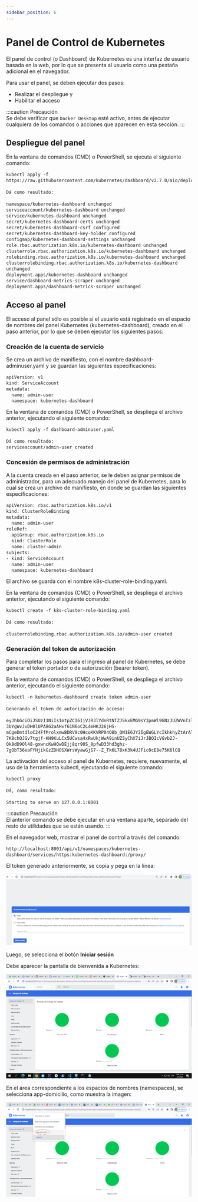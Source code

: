 ```yaml
---
sidebar_position: 6
---
```


# Panel de Control de Kubernetes

El panel de control (o Dashboard) de Kubernetes es una interfaz de usuario basada en la web, por lo que se presenta al usuario como una pestaña adicional en el navegador.  

Para usar el panel, se deben ejecutar dos pasos:  
- Realizar el despliegue y 
- Habilitar el acceso  
  

:::caution Precaución  
Se debe verificar que `Docker Desktop` esté activo, antes de ejecutar cualquiera de los comandos o acciones que aparecen en esta sección. 
:::

## Despliegue del panel

En la ventana de comandos (CMD) o PowerShell, se ejecuta el siguiente comando:

```
kubectl apply -f https://raw.githubusercontent.com/kubernetes/dashboard/v2.7.0/aio/deploy/recommended.yaml

Dá como resultado:

namespace/kubernetes-dashboard unchanged
serviceaccount/kubernetes-dashboard unchanged
service/kubernetes-dashboard unchanged
secret/kubernetes-dashboard-certs unchanged
secret/kubernetes-dashboard-csrf configured
secret/kubernetes-dashboard-key-holder configured
configmap/kubernetes-dashboard-settings unchanged
role.rbac.authorization.k8s.io/kubernetes-dashboard unchanged
clusterrole.rbac.authorization.k8s.io/kubernetes-dashboard unchanged
rolebinding.rbac.authorization.k8s.io/kubernetes-dashboard unchanged
clusterrolebinding.rbac.authorization.k8s.io/kubernetes-dashboard unchanged
deployment.apps/kubernetes-dashboard unchanged
service/dashboard-metrics-scraper unchanged
deployment.apps/dashboard-metrics-scraper unchanged

```
## Acceso al panel

El acceso al panel sólo es posible si el usuario está registrado en el espacio de nombres del panel Kubernetes (kubernetes-dashboard), creado en el paso anterior, por lo que se deben ejecutar los siguientes pasos:

### Creación de la cuenta de servicio
Se crea un archivo de manifiesto, con el nombre dashboard-adminuser.yaml y se guardan las siguientes especificaciones:  
```
apiVersion: v1
kind: ServiceAccount
metadata:
  name: admin-user
  namespace: kubernetes-dashboard  
```  

En la ventana de comandos (CMD) o PowerShell, se despliega el archivo anterior, ejecutando el siguiente comando:
```
kubectl apply -f dashboard-adminuser.yaml  

Dá como resultado:
serviceaccount/admin-user created

```  

### Concesión de permisos de administración  
A la cuenta creada en el paso anterior, se le deben asignar permisos de administrador, para un adecuado manejo del panel de Kubernetes, para lo cual se crea un archivo de manifiesto, en donde se guardan las siguientes especificaciones:
```
apiVersion: rbac.authorization.k8s.io/v1
kind: ClusterRoleBinding
metadata:
  name: admin-user
roleRef:
  apiGroup: rbac.authorization.k8s.io
  kind: ClusterRole
  name: cluster-admin
subjects:
- kind: ServiceAccount
  name: admin-user
  namespace: kubernetes-dashboard  
```
El archivo se guarda con el nombre k8s-cluster-role-binding.yaml.

En la ventana de comandos (CMD) o PowerShell, se despliega el archivo anterior, ejecutando el siguiente comando:
```
kubectl create -f k8s-cluster-role-binding.yaml  

Dá como resultado:

clusterrolebinding.rbac.authorization.k8s.io/admin-user created
``` 

### Generación del token de autorización
Para completar los pasos para el ingreso al panel de Kubernetes, se debe generar el token portador o de autorización (bearer token).

En la ventana de comandos (CMD) o PowerShell, se despliega el archivo anterior, ejecutando el siguiente comando:
```
kubectl -n kubernetes-dashboard create token admin-user  
 
Generando el token de autorización de acceso:

eyJhbGciOiJSUzI1NiIsImtpZCI6IjVJR3lYdnRtNTZJSkxEMG9sY3pmWl9GNzJUZWVnTzlOSnZkOUx1VF90YTAifQ.eyJhdWQiOlsiaHR0cHM6Ly9rdWJlcm5ldGVzLmRlZmF1bHQuc3ZjLmNsdXN0ZXIubG9jYWwiXSwiZXhwIjoxNjg0OTY1MTM0LCJpYXQiOjE2ODQ5NjE1MzQsImlzcyI6Imh0dHBzOi8va3ViZXJuZXRlcy5kZWZhdWx0LnN2Yy5jbHVzdGVyLmxvY2FsIiwia3ViZXJuZXRlcy5pbyI6eyJuYW1lc3BhY2UiOiJrdWJlcm5ldGVzLWRhc2hib2FyZCIsInNlcnZpY2VhY2NvdW50Ijp7Im5hbWUiOiJhZG1pbi11c2VyIiwidWlkIjoiZjU0MmM3OTgtY2M0Yi00ZWMwLTg5MzItNGIxZmQ3ZmM4ZWQxIn19LCJuYmYiOjE2ODQ5NjE1MzQsInN1YiI6InN5c3RlbTpzZXJ2aWNlYWNjb3VudDprdWJlcm5ldGVzLWRhc2hib2FyZDphZG1pbi11c2VyIn0.mi7Nff5bmA2SzDLjlKhg0j40Ul7UqvIXgyVucwW1ZT6xu-3bYgWvJvDH0lUPA8G2aAHxf61N6oC2L4mHKJ26jHS-mCgeDmtdloC24FfMrolxmwBDRV9c0HcoKKVRP04O8b_QW1E6JY2IgEWGLYcIkhkhyZtArAlDU5eU-7K8chQJGv7tgjf-KH9KuLCx5UCwsa4xRwUkjWwA9inUZSyChX7iJrJBQIcVGvb2J-Qk8dD9Ol48-gxwncKwHQwDEjj8qr90S_8pfwD33hd3ghz-7gObT36eaFYHjikGzZDHOSXWrsWyawGjS7--Z_Tk6L78xK3k4UJFic0cE8e75K6lCQ
```  

La activación del acceso al panel de Kubernetes, requiere, nuevamente, el uso de la herramienta kubectl, ejecutando el siguiente comando:  
```
kubectl proxy

Dá, como resultado:

Starting to serve on 127.0.0.1:8001

```
:::caution Precaución  
El anterior comando se debe ejecutar en una ventana aparte, separado del resto de utilidades que se están usando. 
:::


En el navegador web, mostrar el panel de control a través del comando:

```
http://localhost:8001/api/v1/namespaces/kubernetes-dashboard/services/https:kubernetes-dashboard:/proxy/
```
El token generado anteriormente, se copia y pega en la línea:


![Dashboard de Kubernetes](/img/Panel-de-control-de-Kubernetes.png)

Luego, se selecciona el botón **Iniciar sesión**

Debe aparecer la pantalla de bienvenida a Kubernetes:

![Dashboard de Kubernetes](/img/Kubernetes-default.png)

En el área correspondiente a los espacios de nombres (namespaces), se selecciona app-domicilio, como muestra
la imagen:

![Espacio-de-nombres](/img/Espacio-de-nombres.png)
